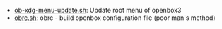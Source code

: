 * [ob-xdg-menu-update.sh](https://gist.github.com/242f5c51592c7ba06947#file-ob-xdg-menu-update-sh): Update root menu of openbox3
* [obrc.sh](https://gist.github.com/242f5c51592c7ba06947#file-obrc-sh): obrc - build openbox configuration file (poor man's method)

